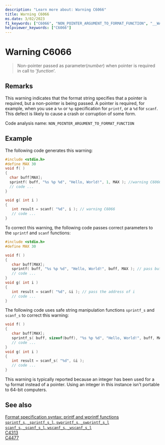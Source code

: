 ```yaml
---
description: "Learn more about: Warning C6066"
title: Warning C6066
ms.date: 3/02/2023
f1_keywords: ["C6066", "NON_POINTER_ARGUMENT_TO_FORMAT_FUNCTION", "__WARNING_NON_POINTER_ARGUMENT_TO_FORMAT_FUNCTION"]
helpviewer_keywords: ["C6066"]
---
```

# Warning C6066

> Non-pointer passed as parameter(*number*) when pointer is required in call to '*function*'.

## Remarks

This warning indicates that the format string specifies that a pointer is required, but a non-pointer is being passed. A pointer is required, for example, when you use a `%n` or `%p` specification for `printf`, or a `%d` for `scanf`. This defect is likely to cause a crash or corruption of some form.

Code analysis name: `NON_POINTER_ARGUMENT_TO_FORMAT_FUNCTION`

## Example

The following code generates this warning:

```cpp
#include <stdio.h>
#define MAX 30
void f( )
{
  char buff[MAX];
  sprintf( buff, "%s %p %d", "Hello, World!", 1, MAX ); //warning C6066
  // code ...
}

void g( int i )
{
   int result = scanf( "%d", i ); // warning C6066
   // code ...
}
```

To correct this warning, the following code passes correct parameters to the `sprintf` and `scanf` functions:

```cpp
#include <stdio.h>
#define MAX 30

void f( )
{
   char buff[MAX];
   sprintf( buff, "%s %p %d", "Hello, World!", buff, MAX ); // pass buff
   // code ...
}
void g( int i )
{
   int result = scanf( "%d", &i ); // pass the address of i
   // code ...
}
```

The following code uses safe string manipulation functions `sprintf_s` and `scanf_s` to correct this warning:

```cpp
void f( )
{
   char buff[MAX];
   sprintf_s( buff, sizeof(buff), "%s %p %d", "Hello, World!", buff, MAX );
   // code ...
}
void g( int i )
{
   int result = scanf_s( "%d", &i );
   // code ...
}
```

This warning is typically reported because an integer has been used for a `%p` format instead of a pointer. Using an integer in this instance isn't portable to 64-bit computers.

## See also

[Format specification syntax: printf and wprintf functions](../c-runtime-library/format-specification-syntax-printf-and-wprintf-functions.md)\
[`sprintf_s`, `_sprintf_s_l`, `swprintf_s`, `_swprintf_s_l`](../c-runtime-library/reference/sprintf-s-sprintf-s-l-swprintf-s-swprintf-s-l.md)\
[`scanf_s`, `_scanf_s_l`, `wscanf_s`, `_wscanf_s_l`](../c-runtime-library/reference/scanf-s-scanf-s-l-wscanf-s-wscanf-s-l.md)\
[C4313](../error-messages/compiler-warnings/compiler-warning-level-1-c4313.md)\
[C4477](../error-messages/compiler-warnings/C4477.md)
